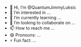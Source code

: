 - 👋 Hi, I’m @QuantumJimmyLuksic
- 👀 I’m interested in ...
- 🌱 I’m currently learning ...
- 💞️ I’m looking to collaborate on ...
- 📫 How to reach me ...
- 😄 Pronouns: ...
- ⚡ Fun fact: ...

<!---
QuantumJimmyLuksic/QuantumJimmyLuksic is a ✨ special ✨ repository because its `README.md` (this file) appears on your GitHub profile.
You can click the Preview link to take a look at your changes.
--->
